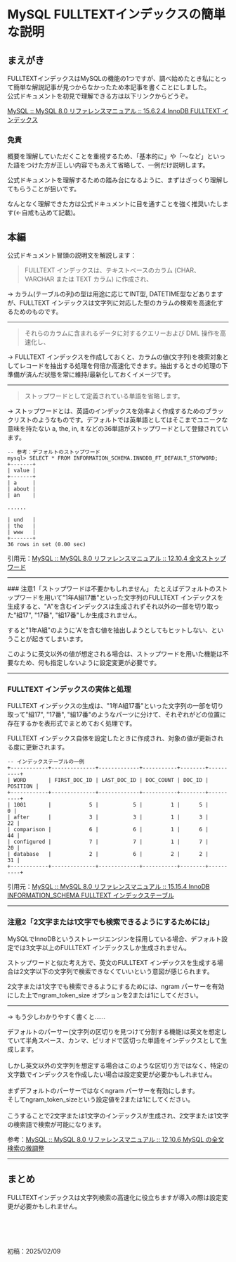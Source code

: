# MySQL FULLTEXTインデックスの簡単な説明

## まえがき
FULLTEXTインデックスはMySQLの機能の1つですが、調べ始めたとき私にとって簡単な解説記事が見つからなかったため本記事を書くことにしました。<br>
公式ドキュメントを初見で理解できる方は以下リンクからどうぞ。

[MySQL :: MySQL 8.0 リファレンスマニュアル :: 15.6.2.4 InnoDB FULLTEXT インデックス](https://dev.mysql.com/doc/refman/8.0/ja/innodb-fulltext-index.html)

### 免責
概要を理解していただくことを重視するため、「基本的に」や「～など」といった語をつけた方が正しい内容でもあえて省略して、一例だけ説明します。

公式ドキュメントを理解するための踏み台になるように、まずはざっくり理解してもらうことが狙いです。

なんとなく理解できた方は公式ドキュメントに目を通すことを強く推奨いたします(←自戒も込めて記載)。

## 本編
公式ドキュメント冒頭の説明文を解説します：

> FULLTEXT インデックスは、テキストベースのカラム (CHAR、VARCHAR または TEXT カラム) に作成され、

→ カラム(テーブルの列)の型は用途に応じてINT型, DATETIME型などありますが、FULLTEXT インデックスは文字列に対応した型のカラムの検索を高速化するためのものです。

<hr>

> それらのカラムに含まれるデータに対するクエリーおよび DML 操作を高速化し、

→ FULLTEXT インデックスを作成しておくと、カラムの値(文字列)を検索対象としてレコードを抽出する処理を何倍か高速化できます。抽出するときの処理の下準備が済んだ状態を常に維持/最新化しておくイメージです。

<hr>

> ストップワードとして定義されている単語を省略します。 

→ ストップワードとは、英語のインデックスを効率よく作成するためのブラックリストのようなものです。デフォルトでは英単語としてはそこまでユニークな意味を持たない a, the, in, it などの36単語がストップワードとして登録されています。

```
-- 参考：デフォルトのストップワード
mysql> SELECT * FROM INFORMATION_SCHEMA.INNODB_FT_DEFAULT_STOPWORD;
+-------+
| value |
+-------+
| a     |
| about |
| an    |

......

| und   |
| the   |
| www   |
+-------+
36 rows in set (0.00 sec)
```
引用元：[MySQL :: MySQL 8.0 リファレンスマニュアル :: 12.10.4 全文ストップワード](https://dev.mysql.com/doc/refman/8.0/ja/fulltext-stopwords.html)

<hr>
### 注意1「ストップワードは不要かもしれません」
たとえばデフォルトのストップワードを用いて"1年A組17番"といった文字列のFULLTEXT インデックスを生成すると、"A"を含むインデックスは生成されずそれ以外の一部を切り取った"組17", "17番", "組17番"しか生成されません。

すると"1年A組"のように'A'を含む値を抽出しようとしてもヒットしない、ということが起きてしまいます。

このように英文以外の値が想定される場合は、ストップワードを用いた機能は不要なため、何も指定しないように設定変更が必要です。

<hr>

### FULLTEXT インデックスの実体と処理
FULLTEXT インデックスの生成は、"1年A組17番"といった文字列の一部を切り取って"組17", "17番", "組17番"のようなパーツに分けて、それぞれがどの位置に存在するかを表形式でまとめておく処理です。

FULLTEXT インデックス自体を設定したときに作成され、対象の値が更新される度に更新されます。

```
-- インデックステーブルの一例
+------------+--------------+-------------+-----------+--------+----------+
| WORD       | FIRST_DOC_ID | LAST_DOC_ID | DOC_COUNT | DOC_ID | POSITION |
+------------+--------------+-------------+-----------+--------+----------+
| 1001       |            5 |           5 |         1 |      5 |        0 |
| after      |            3 |           3 |         1 |      3 |       22 |
| comparison |            6 |           6 |         1 |      6 |       44 |
| configured |            7 |           7 |         1 |      7 |       20 |
| database   |            2 |           6 |         2 |      2 |       31 |
+------------+--------------+-------------+-----------+--------+----------+
```
引用元：[MySQL :: MySQL 8.0 リファレンスマニュアル :: 15.15.4 InnoDB INFORMATION_SCHEMA FULLTEXT インデックステーブル](https://dev.mysql.com/doc/refman/8.0/ja/innodb-information-schema-fulltext_index-tables.html)

<hr>

### 注意2「2文字または1文字でも検索できるようにするためには」
MySQLでInnoDBというストレージエンジンを採用している場合、デフォルト設定では3文字以上のFULLTEXT インデックスしか生成されません。

ストップワードと似た考え方で、英文のFULLTEXT インデックスを生成する場合は2文字以下の文字列で検索できなくていいという意図が感じられます。

2文字または1文字でも検索できるようにするためには、ngram パーサーを有効にした上でngram_token_size オプションを2または1にしてください。
<hr>
→ もう少しわかりやすく書くと……

 デフォルトのパーサー(文字列の区切りを見つけて分割する機能)は英文を想定していて半角スペース、カンマ、ピリオドで区切った単語をインデックスとして生成します。
 <br><br>
しかし英文以外の文字列を想定する場合はこのような区切り方ではなく、特定の文字数でインデックスを作成したい場合は設定変更が必要かもしれません。
<br><br>
まずデフォルトのパーサーではなくngram パーサーを有効にします。<br>
そしてngram_token_sizeという設定値を2または1にしてください。<br><br>
こうすることで2文字または1文字のインデックスが生成され、2文字または1文字の検索語で検索が可能になります。

参考：[MySQL :: MySQL 8.0 リファレンスマニュアル :: 12.10.6 MySQL の全文検索の微調整](https://dev.mysql.com/doc/refman/8.0/ja/fulltext-fine-tuning.html)
<hr>

## まとめ
FULLTEXTインデックスは文字列検索の高速化に役立ちますが導入の際は設定変更が必要かもしれません。
<br><br><br><br><br>
<p class="timestamp">初稿：2025/02/09</p>